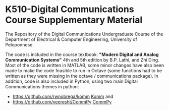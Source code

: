 # K510-Digital Communications Course Supplementary Material
The Repository of the Digital Communications Undergraduate Course of the Department of Electrical & Computer Engineering, University of Peloponnese.

The code is included in the course textbook: **"Modern Digital and Analog Communication Systems"** 4th and 5th edition by B.P. Lathi, and Zhi Ding. Most of the code is written in MATLAB, some minor changes have also been made to make the code feasible to run in Octave (some functions had to be written as they were missing  in the octave / communications package).
In addition, code is also included in Python, using two main Digital Communications themes in python:
* https://github.com/rwnobrega/komm [Komm](https://github.com/rwnobrega/komm) and
* https://github.com/veeresht/CommPy [CommPy](https://github.com/veeresht/CommPy)
